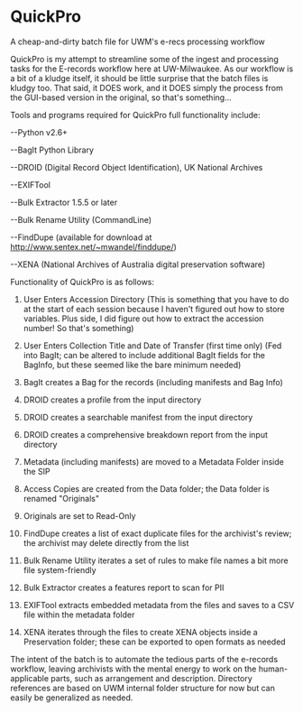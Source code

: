 # QuickPro
A cheap-and-dirty batch file for UWM's e-recs processing workflow

QuickPro is my attempt to streamline some of the ingest and processing tasks for the E-records workflow here at UW-Milwaukee. As our workflow is a bit of a kludge itself, it should be little surprise that the batch files is kludgy too. That said, it DOES work, and it DOES simply the process from the GUI-based version in the original, so that's something...

Tools and programs required for QuickPro full functionality include:

--Python v2.6+

--BagIt Python Library

--DROID (Digital Record Object Identification), UK National Archives

--EXIFTool

--Bulk Extractor 1.5.5 or later

--Bulk Rename Utility (CommandLine)

--FindDupe (available for download at http://www.sentex.net/~mwandel/finddupe/)

--XENA (National Archives of Australia digital preservation software)

Functionality of QuickPro is as follows:

1) User Enters Accession Directory (This is something that you have to do at the start of each session because I haven't figured out how to store variables. Plus side, I did figure out how to extract the accession number! So that's something)

2) User Enters Collection Title and Date of Transfer (first time only) (Fed into BagIt; can be altered to include additional BagIt fields for the BagInfo, but these seemed like the bare minimum needed)

3) BagIt creates a Bag for the records (including manifests and Bag Info)

4) DROID creates a profile from the input directory

5) DROID creates a searchable manifest from the input directory

6) DROID creates a comprehensive breakdown report from the input directory

7) Metadata (including manifests) are moved to a Metadata Folder inside the SIP

8) Access Copies are created from the Data folder; the Data folder is renamed "Originals"

9) Originals are set to Read-Only

10) FindDupe creates a list of exact duplicate files for the archivist's review; the archivist may delete directly from the list

11) Bulk Rename Utility iterates a set of rules to make file names a bit more file system-friendly

12) Bulk Extractor creates a features report to scan for PII

13) EXIFTool extracts embedded metadata from the files and saves to a CSV file within the metadata folder

14) XENA iterates through the files to create XENA objects inside a Preservation folder; these can be exported to open formats as needed


The intent of the batch is to automate the tedious parts of the e-records workflow, leaving archivists with the mental energy to work on the human-applicable parts, such as arrangement and description. Directory references are based on UWM internal folder structure for now but can easily be generalized as needed.


